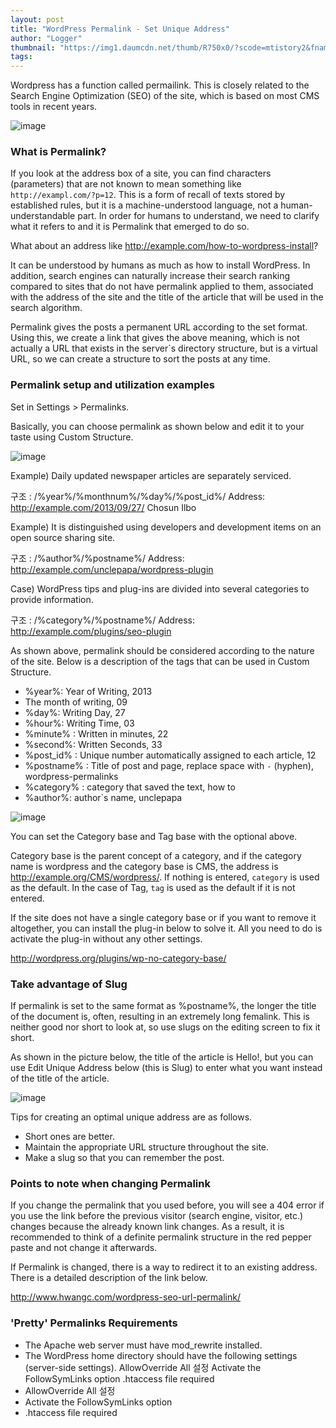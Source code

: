 ```yaml
---
layout: post
title: "WordPress Permalink - Set Unique Address"
author: "Logger"
thumbnail: "https://img1.daumcdn.net/thumb/R750x0/?scode=mtistory2&fname=https%3A%2F%2Ft1.daumcdn.net%2Fcfile%2Ftistory%2F24349C3C553508232D"
tags: 
---
```



Wordpress has a function called permailink. This is closely related to the Search Engine Optimization (SEO) of the site, which is based on most CMS tools in recent years.

![image](https://t1.daumcdn.net/cfile/tistory/24349C3C553508232D)

### What is Permalink?

If you look at the address box of a site, you can find characters (parameters) that are not known to mean something like `http://exampl.com/?p=12`. This is a form of recall of texts stored by established rules, but it is a machine-understood language, not a human-understandable part. In order for humans to understand, we need to clarify what it refers to and it is Permalink that emerged to do so.

What about an address like http://example.com/how-to-wordpress-install?

It can be understood by humans as much as how to install WordPress. In addition, search engines can naturally increase their search ranking compared to sites that do not have permalink applied to them, associated with the address of the site and the title of the article that will be used in the search algorithm.

Permalink gives the posts a permanent URL according to the set format. Using this, we create a link that gives the above meaning, which is not actually a URL that exists in the server`s directory structure, but is a virtual URL, so we can create a structure to sort the posts at any time.

### Permalink setup and utilization examples

Set in Settings > Permalinks.

Basically, you can choose permalink as shown below and edit it to your taste using Custom Structure.

![image](https://t1.daumcdn.net/cfile/tistory/267A7B33524475A508)

Example) Daily updated newspaper articles are separately serviced.

구조 : /%year%/%monthnum%/%day%/%post_id%/
Address: http://example.com/2013/09/27/ Chosun Ilbo

Example) It is distinguished using developers and development items on an open source sharing site.

구조 : /%author%/%postname%/
Address: http://example.com/unclepapa/wordpress-plugin

Case) WordPress tips and plug-ins are divided into several categories to provide information.

구조 : /%category%/%postname%/
Address: http://example.com/plugins/seo-plugin

As shown above, permalink should be considered according to the nature of the site. Below is a description of the tags that can be used in Custom Structure.

- %year%: Year of Writing, 2013
- The month of writing, 09
- %day%: Writing Day, 27
- %hour%: Writing Time, 03
- %minute% : Written in minutes, 22
- %second%: Written Seconds, 33
- %post_id% : Unique number automatically assigned to each article, 12
- %postname% : Title of post and page, replace space with `-` (hyphen), wordpress-permalinks
- %category% : category that saved the text, how to
- %author%: author`s name, unclepapa

![image](https://t1.daumcdn.net/cfile/tistory/271F9E455244718A03)

You can set the Category base and Tag base with the optional above.

Category base is the parent concept of a category, and if the category name is wordpress and the category base is CMS, the address is http://example.org/CMS/wordpress/. If nothing is entered, `category` is used as the default. In the case of Tag, `tag` is used as the default if it is not entered.

If the site does not have a single category base or if you want to remove it altogether, you can install the plug-in below to solve it. All you need to do is activate the plug-in without any other settings.

http://wordpress.org/plugins/wp-no-category-base/

### Take advantage of Slug

If permalink is set to the same format as %postname%, the longer the title of the document is, often, resulting in an extremely long femalink. This is neither good nor short to look at, so use slugs on the editing screen to fix it short.

As shown in the picture below, the title of the article is Hello!, but you can use Edit Unique Address below (this is Slug) to enter what you want instead of the title of the article.

![image](https://t1.daumcdn.net/cfile/tistory/242977495244A65035)

Tips for creating an optimal unique address are as follows.

- Short ones are better.
- Maintain the appropriate URL structure throughout the site.
- Make a slug so that you can remember the post.

### Points to note when changing Permalink

If you change the permalink that you used before, you will see a 404 error if you use the link before the previous visitor (search engine, visitor, etc.) changes because the already known link changes. As a result, it is recommended to think of a definite permalink structure in the red pepper paste and not change it afterwards.

If Permalink is changed, there is a way to redirect it to an existing address. There is a detailed description of the link below.

http://www.hwangc.com/wordpress-seo-url-permalink/

### 'Pretty' Permalinks Requirements

- The Apache web server must have mod_rewrite installed.
- The WordPress home directory should have the following settings (server-side settings).
AllowOverride All 설정
Activate the FollowSymLinks option
.htaccess file required
- AllowOverride All 설정
- Activate the FollowSymLinks option
- .htaccess file required